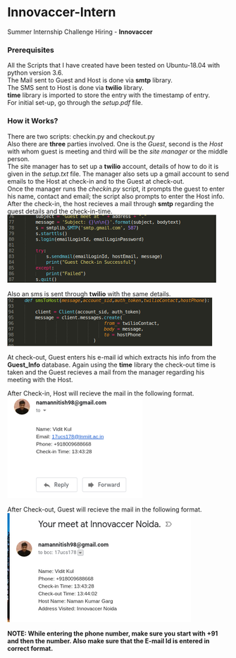 # Innovaccer-Intern
Summer Internship Challenge Hiring - **Innovaccer**

### Prerequisites
All the Scripts that I have created have been tested on Ubuntu-18.04 with python version 3.6.  
The Mail sent to Guest and Host is done via **smtp** library.  
The SMS sent to Host is done via **twilio** library.  
**time** library is imported to store the entry with the timestamp of entry.  
For initial set-up, go through the *setup.pdf* file.  

### How it Works?
There are two scripts: checkin.py and checkout.py  
Also there are **three** parties involved. One is the *Guest*, second is the *Host* with whom guest is meeting and third will be the *site manager* or the middle person.      
The site manager has to set up a **twilio** account, details of how to do it is given in the *setup.txt* file. The manager also sets up a gmail account to send emails to the Host at check-in and to the Guest at check-out.  
Once the manager runs the *checkin.py* script, it prompts the guest to enter his name, contact and email; the script also prompts to enter the Host info.  
After the check-in, the host recieves a mail through **smtp** regarding the guest details and the check-in-time.  
![](https://github.com/Naman-Garg-06/Innovaccer-Intern/blob/master/Mail_to_Host.png)  

Also an sms is sent through **twilio** with the same details.  
![](https://github.com/Naman-Garg-06/Innovaccer-Intern/blob/master/SMS_to_Host.png)

At check-out, Guest enters his e-mail id which extracts his info from the **Guest_Info** database. Again using the **time** library the check-out time is taken and the Guest recieves a mail from the manager regarding his meeting with the Host.    

After Check-in, Host will recieve the mail in the following format.  
![](https://github.com/Naman-Garg-06/Innovaccer-Intern/blob/master/HostMail.png)  

After Check-out, Guest will recieve the mail in the following format.  
![](https://github.com/Naman-Garg-06/Innovaccer-Intern/blob/master/GuestMail.png)   

**NOTE: While entering the phone number, make sure you start with +91 and then the number. Also make sure that the E-mail Id is entered in correct format.**  


